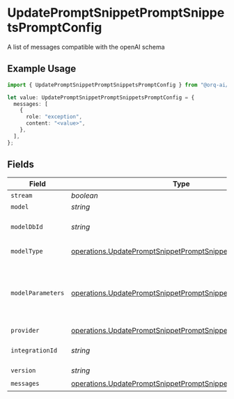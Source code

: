 # UpdatePromptSnippetPromptSnippetsPromptConfig

A list of messages compatible with the openAI schema

## Example Usage

```typescript
import { UpdatePromptSnippetPromptSnippetsPromptConfig } from "@orq-ai/node/models/operations";

let value: UpdatePromptSnippetPromptSnippetsPromptConfig = {
  messages: [
    {
      role: "exception",
      content: "<value>",
    },
  ],
};
```

## Fields

| Field                                                                                                                                      | Type                                                                                                                                       | Required                                                                                                                                   | Description                                                                                                                                |
| ------------------------------------------------------------------------------------------------------------------------------------------ | ------------------------------------------------------------------------------------------------------------------------------------------ | ------------------------------------------------------------------------------------------------------------------------------------------ | ------------------------------------------------------------------------------------------------------------------------------------------ |
| `stream`                                                                                                                                   | *boolean*                                                                                                                                  | :heavy_minus_sign:                                                                                                                         | N/A                                                                                                                                        |
| `model`                                                                                                                                    | *string*                                                                                                                                   | :heavy_minus_sign:                                                                                                                         | N/A                                                                                                                                        |
| `modelDbId`                                                                                                                                | *string*                                                                                                                                   | :heavy_minus_sign:                                                                                                                         | The id of the resource                                                                                                                     |
| `modelType`                                                                                                                                | [operations.UpdatePromptSnippetPromptSnippetsModelType](../../models/operations/updatepromptsnippetpromptsnippetsmodeltype.md)             | :heavy_minus_sign:                                                                                                                         | The type of the model                                                                                                                      |
| `modelParameters`                                                                                                                          | [operations.UpdatePromptSnippetPromptSnippetsModelParameters](../../models/operations/updatepromptsnippetpromptsnippetsmodelparameters.md) | :heavy_minus_sign:                                                                                                                         | Model Parameters: Not all parameters apply to every model                                                                                  |
| `provider`                                                                                                                                 | [operations.UpdatePromptSnippetPromptSnippetsProvider](../../models/operations/updatepromptsnippetpromptsnippetsprovider.md)               | :heavy_minus_sign:                                                                                                                         | N/A                                                                                                                                        |
| `integrationId`                                                                                                                            | *string*                                                                                                                                   | :heavy_minus_sign:                                                                                                                         | The id of the resource                                                                                                                     |
| `version`                                                                                                                                  | *string*                                                                                                                                   | :heavy_minus_sign:                                                                                                                         | N/A                                                                                                                                        |
| `messages`                                                                                                                                 | [operations.UpdatePromptSnippetPromptSnippetsMessages](../../models/operations/updatepromptsnippetpromptsnippetsmessages.md)[]             | :heavy_check_mark:                                                                                                                         | N/A                                                                                                                                        |
